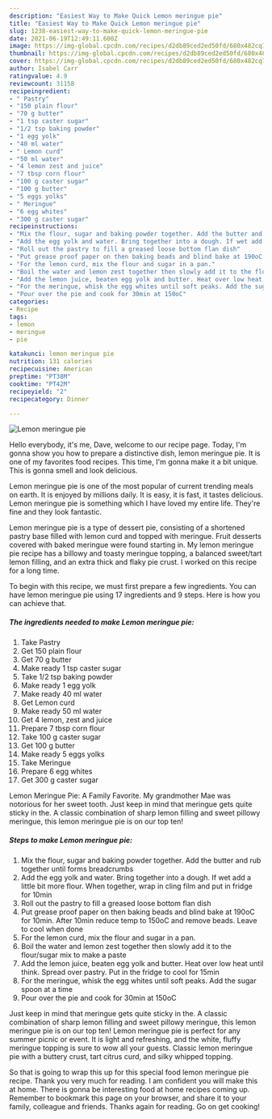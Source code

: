```yaml
---
description: "Easiest Way to Make Quick Lemon meringue pie"
title: "Easiest Way to Make Quick Lemon meringue pie"
slug: 1238-easiest-way-to-make-quick-lemon-meringue-pie
date: 2021-06-19T12:49:11.600Z
image: https://img-global.cpcdn.com/recipes/d2db89ced2ed50fd/680x482cq70/lemon-meringue-pie-recipe-main-photo.jpg
thumbnail: https://img-global.cpcdn.com/recipes/d2db89ced2ed50fd/680x482cq70/lemon-meringue-pie-recipe-main-photo.jpg
cover: https://img-global.cpcdn.com/recipes/d2db89ced2ed50fd/680x482cq70/lemon-meringue-pie-recipe-main-photo.jpg
author: Isabel Carr
ratingvalue: 4.9
reviewcount: 31158
recipeingredient:
- " Pastry"
- "150 plain flour"
- "70 g butter"
- "1 tsp caster sugar"
- "1/2 tsp baking powder"
- "1 egg yolk"
- "40 ml water"
- " Lemon curd"
- "50 ml water"
- "4 lemon zest and juice"
- "7 tbsp corn flour"
- "100 g caster sugar"
- "100 g butter"
- "5 eggs yolks"
- " Meringue"
- "6 egg whites"
- "300 g caster sugar"
recipeinstructions:
- "Mix the flour, sugar and baking powder together. Add the butter and rub together until forms breadcrumbs"
- "Add the egg yolk and water. Bring together into a dough. If wet add a little bit more flour. When together, wrap in cling film and put in fridge for 10min"
- "Roll out the pastry to fill a greased loose bottom flan dish"
- "Put grease proof paper on then baking beads and blind bake at 190oC for 10min. After 10min reduce temp to 150oC and remove beads. Leave to cool when done"
- "For the lemon curd, mix the flour and sugar in a pan."
- "Boil the water and lemon zest together then slowly add it to the flour/sugar mix to make a paste"
- "Add the lemon juice, beaten egg yolk and butter. Heat over low heat until think. Spread over pastry. Put in the fridge to cool for 15min"
- "For the meringue, whisk the egg whites until soft peaks. Add the sugar spoon at a time"
- "Pour over the pie and cook for 30min at 150oC"
categories:
- Recipe
tags:
- lemon
- meringue
- pie

katakunci: lemon meringue pie 
nutrition: 131 calories
recipecuisine: American
preptime: "PT38M"
cooktime: "PT42M"
recipeyield: "2"
recipecategory: Dinner

---
```



![Lemon meringue pie](https://img-global.cpcdn.com/recipes/d2db89ced2ed50fd/680x482cq70/lemon-meringue-pie-recipe-main-photo.jpg)

Hello everybody, it's me, Dave, welcome to our recipe page. Today, I'm gonna show you how to prepare a distinctive dish, lemon meringue pie. It is one of my favorites food recipes. This time, I'm gonna make it a bit unique. This is gonna smell and look delicious.

Lemon meringue pie is one of the most popular of current trending meals on earth. It is enjoyed by millions daily. It is easy, it is fast, it tastes delicious. Lemon meringue pie is something which I have loved my entire life. They're fine and they look fantastic.

Lemon meringue pie is a type of dessert pie, consisting of a shortened pastry base filled with lemon curd and topped with meringue. Fruit desserts covered with baked meringue were found starting in. My lemon meringue pie recipe has a billowy and toasty meringue topping, a balanced sweet/tart lemon filling, and an extra thick and flaky pie crust. I worked on this recipe for a long time.


To begin with this recipe, we must first prepare a few ingredients. You can have lemon meringue pie using 17 ingredients and 9 steps. Here is how you can achieve that.

<!--inarticleads1-->

##### The ingredients needed to make Lemon meringue pie:

1. Take  Pastry
1. Get 150 plain flour
1. Get 70 g butter
1. Make ready 1 tsp caster sugar
1. Take 1/2 tsp baking powder
1. Make ready 1 egg yolk
1. Make ready 40 ml water
1. Get  Lemon curd
1. Make ready 50 ml water
1. Get 4 lemon, zest and juice
1. Prepare 7 tbsp corn flour
1. Take 100 g caster sugar
1. Get 100 g butter
1. Make ready 5 eggs yolks
1. Take  Meringue
1. Prepare 6 egg whites
1. Get 300 g caster sugar


Lemon Meringue Pie: A Family Favorite. My grandmother Mae was notorious for her sweet tooth. Just keep in mind that meringue gets quite sticky in the. A classic combination of sharp lemon filling and sweet pillowy meringue, this lemon meringue pie is on our top ten! 

<!--inarticleads2-->

##### Steps to make Lemon meringue pie:

1. Mix the flour, sugar and baking powder together. Add the butter and rub together until forms breadcrumbs
1. Add the egg yolk and water. Bring together into a dough. If wet add a little bit more flour. When together, wrap in cling film and put in fridge for 10min
1. Roll out the pastry to fill a greased loose bottom flan dish
1. Put grease proof paper on then baking beads and blind bake at 190oC for 10min. After 10min reduce temp to 150oC and remove beads. Leave to cool when done
1. For the lemon curd, mix the flour and sugar in a pan.
1. Boil the water and lemon zest together then slowly add it to the flour/sugar mix to make a paste
1. Add the lemon juice, beaten egg yolk and butter. Heat over low heat until think. Spread over pastry. Put in the fridge to cool for 15min
1. For the meringue, whisk the egg whites until soft peaks. Add the sugar spoon at a time
1. Pour over the pie and cook for 30min at 150oC


Just keep in mind that meringue gets quite sticky in the. A classic combination of sharp lemon filling and sweet pillowy meringue, this lemon meringue pie is on our top ten! Lemon meringue pie is perfect for any summer picnic or event. It is light and refreshing, and the white, fluffy meringue topping is sure to wow all your guests. Classic lemon meringue pie with a buttery crust, tart citrus curd, and silky whipped topping. 

So that is going to wrap this up for this special food lemon meringue pie recipe. Thank you very much for reading. I am confident you will make this at home. There is gonna be interesting food at home recipes coming up. Remember to bookmark this page on your browser, and share it to your family, colleague and friends. Thanks again for reading. Go on get cooking!

